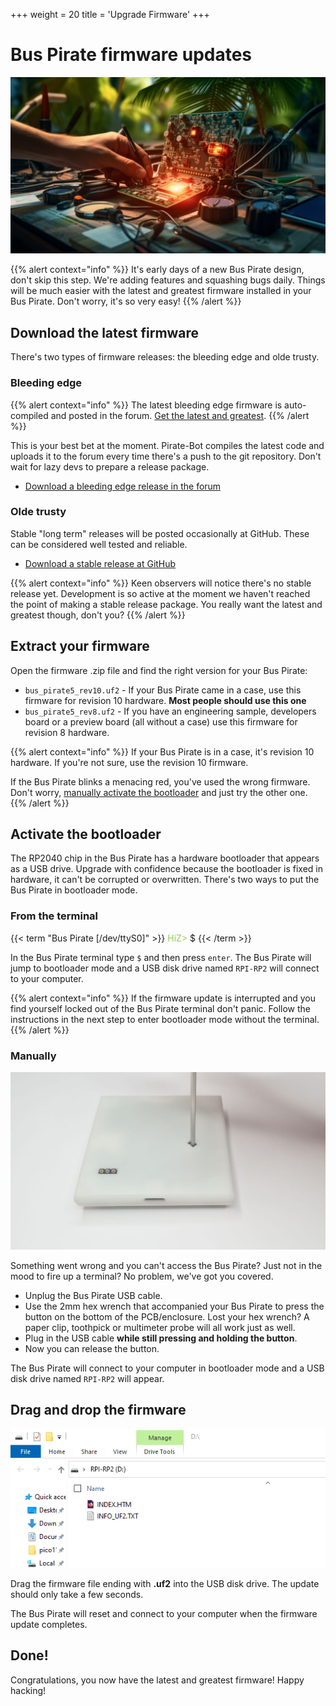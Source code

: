 +++
weight = 20
title = 'Upgrade Firmware'
+++



# Bus Pirate firmware updates

![](./img/firmware-1024.jpg)

{{% alert context="info" %}}
It's early days of a new Bus Pirate design, don't skip this step. We're adding features and squashing bugs daily. Things will be much easier with the latest and greatest firmware installed in your Bus Pirate. Don't worry, it's so very easy!
{{% /alert %}}

## Download the latest firmware

There's two types of firmware releases: the bleeding edge and olde trusty.

### Bleeding edge

{{% alert context="info" %}}
The latest bleeding edge firmware is auto-compiled and posted in the forum. [Get the latest and greatest](https://forum.buspirate.com/t/bus-pirate-5-auto-build-main-branch/20/999999).
{{% /alert %}}

This is your best bet at the moment. Pirate-Bot compiles the latest code and uploads it to the forum every time there's a push to the git repository. Don't wait for lazy devs to prepare a release package.

- [Download a bleeding edge release in the forum](https://forum.buspirate.com/t/bus-pirate-5-auto-build-main-branch/20/999999)

### Olde trusty

Stable "long term" releases will be posted occasionally at GitHub. These can be considered well tested and reliable.

- [Download a stable release at GitHub](https://github.com/DangerousPrototypes/BusPirate5-firmware)

{{% alert context="info" %}}
Keen observers will notice there's no stable release yet. Development is so active at the moment we haven't reached the point of making a stable release package. You really want the latest and greatest though, don't you?
{{% /alert %}}

## Extract your firmware

Open the firmware .zip file and find the right version for your Bus Pirate:
- ```bus_pirate5_rev10.uf2``` - If your Bus Pirate came in a case, use this firmware for revision 10 hardware. **Most people should use this one**
- ```bus_pirate5_rev8.uf2``` - If you have an engineering sample, developers board or a preview board (all without a case) use this firmware for revision 8 hardware.

{{% alert context="info" %}}
If your Bus Pirate is in a case, it's revision 10 hardware. If you're not sure, use the revision 10 firmware.

If the Bus Pirate blinks a menacing red, you've used the wrong firmware. Don't worry, [manually activate the bootloader](tutorial-basics/firmware-update#manually) and just try the other one.
{{% /alert %}}


## Activate the bootloader

The RP2040 chip in the Bus Pirate has a hardware bootloader that appears as a USB drive. Upgrade with confidence because the bootloader is fixed in hardware, it can't be corrupted or overwritten. There's two ways to put the Bus Pirate in bootloader mode.

### From the terminal

{{< term "Bus Pirate [/dev/ttyS0]" >}}
<span style="color:#96cb59">HiZ></span> $
{{< /term >}}

In the Bus Pirate terminal type ```$``` and then press ```enter```. The Bus Pirate will jump to bootloader mode and a USB disk drive named ```RPI-RP2``` will connect to your computer. 

{{% alert context="info" %}}
If the firmware update is interrupted and you find yourself locked out of the Bus Pirate terminal don't panic. Follow the instructions in the next step to enter bootloader mode without the terminal.
{{% /alert %}}

### Manually

![](./img/boot-loader.jpg)

Something went wrong and you can't access the Bus Pirate? Just not in the mood to fire up a terminal? No problem, we've got you covered.

- Unplug the Bus Pirate USB cable.
- Use the 2mm hex wrench that accompanied your Bus Pirate to press the button on the bottom of the PCB/enclosure. Lost your hex wrench? A paper clip, toothpick or multimeter probe will all work just as well.
- Plug in the USB cable **while still pressing and holding the button**.
- Now you can release the button.

The Bus Pirate will connect to your computer in bootloader mode and a USB disk drive named ```RPI-RP2``` will appear.

## Drag and drop the firmware

![](./img/bootload-drive.png)

Drag the firmware file ending with **.uf2** into the USB disk drive. The update should only take a few seconds.

The Bus Pirate will reset and connect to your computer when the firmware update completes.

## Done!

Congratulations, you now have the latest and greatest firmware! Happy hacking!

